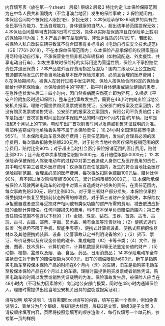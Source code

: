 内容填写表（放在第一个sheet）
	层级1	层级2	层级3
	特比约定
		1.本保险保障范围为在中华人民共和国境内（不含港澳台地区）发生的保险事故；
		2.保险期间内，本保险合同每个被保险人限投1份，多投无效；
		3.本保险承保18-65周岁的具有完全民事行为能力、生活自理能力、身体健康的自然人，超出该年龄范围投保无效；
		4.本保险合同最早可支持第3日零时生效，具体以实际投保选择且在保险单上载明的保险期间为准；
		5.本产品适用车型限两轮、非营运性质的非机动车，若因投、被保险人私自改装车辆导致其不符合国家有关标准的《电动自行车安全技术规范》（GB 17761-2018），不在本保单保障范围内；
		6.本保险产品承保标的仅限家庭自用两轮电动自行车，不承保营业性质非机动车辆标的（如物流配送、外卖餐饮、共享电动自行车），如发生事故时保险标的实际用途为营运性质，保险人不承担赔偿责任并退还保费；
		7.本产品意外医疗费用指定范围为：国内二级及以上公立医院普通部实际发生的符合当地社会基本医疗保险规定的、必须且合理的医疗费用；
		8.在保险期间内，被保人在骑行过程中发生猝死，保险人按保险合同约定的保险金额给付猝死保险金。本保险合同中的“猝死”，指平时身体健康或貌似健康的患者，在急性症状发生后二十四小时内，因自然疾病而突然死亡即为猝死；
		9.根据《平安产险附加及时通知保险》，整车盗抢事故发生后，需要在48小时内向出险当地公安机关报案。理赔时需提供购买发票或销售凭证、公安部门的报案及立案回执，若没有购买发票或销售凭证、公安部门的报案及立案回执，保险公司不负责赔偿；新车是指出厂首次销售时间至投保本保险产品的时间在6个月内(含)的车辆，旧车是指超6个月以上的车辆。电动车出厂首次销售时间以发票或销售凭证载明的为准。零部件盗窃或电池单独丢失等不属于本保险责任；
		10.24小时全国理赔报案电话：95511。
		11.本保险电动车意外医疗费用：在责任范围内，发生的合理且必须的医疗费用，每次事故扣除免赔额200元后，对于符合当地社会医疗保险报销范围的医疗费用，赔付比例90%；对于超出当地社会医疗保险报销范围的医疗费用，赔付比例30%；且不超过单次事故赔偿限额15000元，累计赔偿限额50000元；
		12.本保险承保被保险人驾驶电动车的过程中对第三者造成人身伤亡及医疗费用的责任，其中电动车第三者意外医疗费用：仅承担在责任范围内，发生的符合当地社会医疗保险报销范围、合理且必须的医疗费用，每次事故扣除免赔额100元后，赔付比例90%，且不超过单次赔偿限额15000元，累计赔偿限额50000元；
		13.本保险承保被保险人驾驶两轮电动车的过程中对第三者造成财产损失的责任，在责任范围内，每次事故免赔300元，赔付比例90%。对于第三者财产部分损失，本保险仅承担将受损财产恢复至受损前状态所需的修理费，对于第三者财产全部损失，本保险仅承担重置或者更换与受损财产相同或有类似功能的财产所需的费用，减去依法应折旧的金额计算赔偿。任何间接损失和费用，均不在本保单负责赔偿范围内；第三者责任赔偿范围不包含以下标的：（1）金银、珠宝、钻石、玉器、首饰、古币、古玩、古书、古画、邮票、字画、艺术品、稀有金属等珍贵财物；（2）便携式通讯装置（包括但不限于手机、智能手表等）、便携式计算机设备、便携式照相摄像器材以及其他便携式装置、设备（交警事故认定书列明设备除外）；（3）货币、票证、有价证券以及有现金价值的磁卡、集成电路（IC）卡等卡类；（4）文件、账册、图表、技术资料、计算机软件、计算机数据资料等无法鉴定价值的财产；（5）动物、植物、盆景以及烟、酒、食品、药品、日用消费品；
		14.本保险电动车全车盗抢责任对于新车的赔偿限额为3000元，旧车的赔偿限额为600元，新车是指购买电动车至投保本保险产品的时间在6个月内（含）的车辆，旧车是指购买电动车至投保本保险产品在6个月以上的车辆，理赔时需提供购买发票或者销售凭证，购买电动车的时间以发票或销售凭证载明的为准。保险事故发生后，被保险人应当在48小时内（不可抗力因素除外）向当地公安部门报案，同时在48小时内通知保险人。理赔时需提供出险当地公安机关出具的盗窃或报案证明；


填写说明
	填写说明
	1、请将需要Excel填写的内容，填写在第一个表单，例如免责说明
	2、表单分为几个层级，层级1是大标题，层级2是文案，层级3是子文案
	3、请按顺序填写内容，页面将按照您填写的顺序渲染
	4、每行仅填写一个单元格，参考第一页的样例


